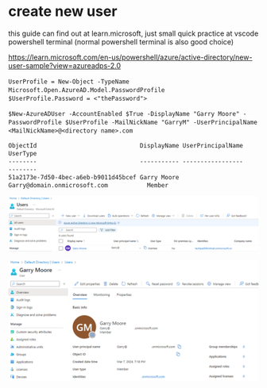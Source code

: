 # create new user
this guide can find out at learn.microsoft, just small quick practice at vscode powershell terminal (normal powershell terminal is also good choice)

https://learn.microsoft.com/en-us/powershell/azure/active-directory/new-user-sample?view=azureadps-2.0

`UserProfile = New-Object -TypeName Microsoft.Open.AzureAD.Model.PasswordProfile`                                                                                
`$UserProfile.Password = <"thePassword">`

`$New-AzureADUser -AccountEnabled $True -DisplayName "Garry Moore" -PasswordProfile $UserProfile -MailNickName "GarryM" -UserPrincipalName <MailNickName>@<directory name>.com`

```
ObjectId                             DisplayName UserPrincipalName                      UserType
--------                             ----------- -----------------                      --------
51a2173e-7d50-4bec-a6eb-b9011d45bcef Garry Moore Garry@domain.onmicrosoft.com           Member
```

![Alt text](images/21.png)

![Alt text](images/22-1.png)
